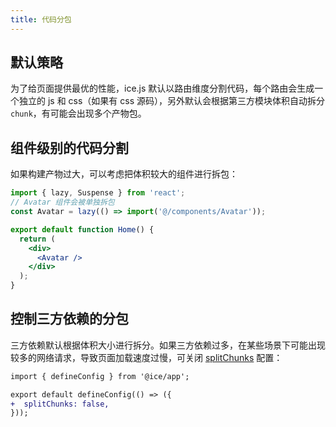 ```yaml
---
title: 代码分包
---
```


## 默认策略

为了给页面提供最优的性能，ice.js 默认以路由维度分割代码，每个路由会生成一个独立的 js 和 css（如果有 css 源码），另外默认会根据第三方模块体积自动拆分 `chunk`，有可能会出现多个产物包。

## 组件级别的代码分割

如果构建产物过大，可以考虑把体积较大的组件进行拆包：

```jsx
import { lazy, Suspense } from 'react';
// Avatar 组件会被单独拆包
const Avatar = lazy(() => import('@/components/Avatar'));

export default function Home() {
  return (
    <div>
      <Avatar />
    </div>
  );
}
```

## 控制三方依赖的分包

三方依赖默认根据体积大小进行拆分。如果三方依赖过多，在某些场景下可能出现较多的网络请求，导致页面加载速度过慢，可关闭 [splitChunks](../basic/config.md#splitchunks) 配置：

```diff title="ice.config.mts"
import { defineConfig } from '@ice/app';

export default defineConfig(() => ({
+  splitChunks: false,
}));
```
